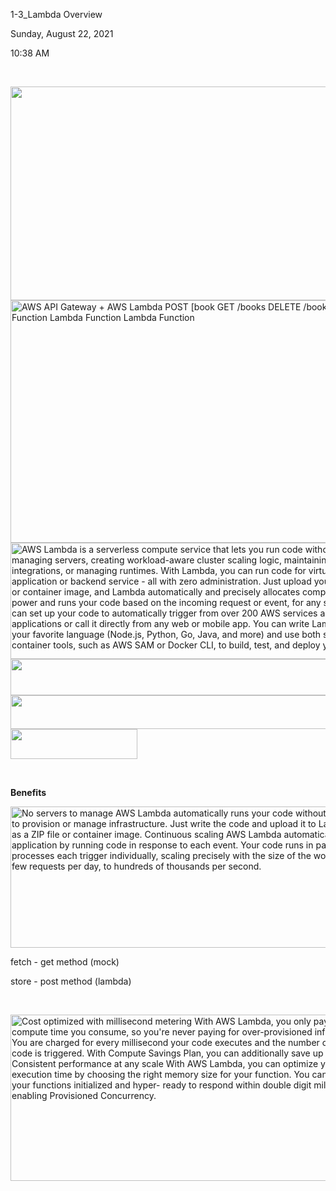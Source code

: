 1-3\_Lambda Overview

Sunday, August 22, 2021

10:38 AM

 

<img src="media/image1.png" style="width:6.64583in;height:3.5625in" /><img src="media/image2.png" style="width:6.64583in;height:4.04167in" alt="AWS API Gateway + AWS Lambda POST [book GET /books DELETE /book/:id Lambda Function Lambda Function Lambda Function " /><img src="media/image3.png" style="width:6.66667in;height:1.9375in" alt="AWS Lambda is a serverless compute service that lets you run code without provisioning or managing servers, creating workload-aware cluster scaling logic, maintaining event integrations, or managing runtimes. With Lambda, you can run code for virtually any type of application or backend service - all with zero administration. Just upload your code as a ZIP file or container image, and Lambda automatically and precisely allocates compute execution power and runs your code based on the incoming request or event, for any scale of traffc. You can set up your code to automatically trigger from over 200 AWS services and SaaS applications or call it directly from any web or mobile app. You can write Lambda functions in your favorite language (Node.js, Python, Go, Java, and more) and use both serverless and container tools, such as AWS SAM or Docker CLI, to build, test, and deploy your functions. " /><img src="media/image4.png" style="width:8.04167in;height:0.60417in" /><img src="media/image5.png" style="width:9.81944in;height:0.5625in" /><img src="media/image6.png" style="width:2.11806in;height:0.5in" />

 

**Benefits**

<img src="media/image7.png" style="width:6.33333in;height:2.35417in" alt="No servers to manage AWS Lambda automatically runs your code without requiring you to provision or manage infrastructure. Just write the code and upload it to Lambda either as a ZIP file or container image. Continuous scaling AWS Lambda automatically scales your application by running code in response to each event. Your code runs in parallel and processes each trigger individually, scaling precisely with the size of the workload, from a few requests per day, to hundreds of thousands per second. " />

fetch - get method (mock)

store - post method (lambda)

 

<img src="media/image8.png" style="width:6.33333in;height:2.77083in" alt="Cost optimized with millisecond metering With AWS Lambda, you only pay for the compute time you consume, so you&#39;re never paying for over-provisioned infrastructure. You are charged for every millisecond your code executes and the number of times your code is triggered. With Compute Savings Plan, you can additionally save up to 17%. Consistent performance at any scale With AWS Lambda, you can optimize your code execution time by choosing the right memory size for your function. You can also keep your functions initialized and hyper- ready to respond within double digit milliseconds by enabling Provisioned Concurrency. " />
